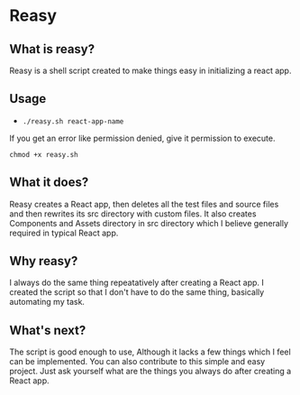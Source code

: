# Reasy

## What is reasy?
Reasy is a shell script created to make things easy in initializing a react app.

## Usage 
<ul>
  <li><code>./reasy.sh react-app-name</code></li>
</ul>

If you get an error like permission denied, give it permission to execute. <br>

<code>chmod +x reasy.sh</code>

## What it does?
Reasy creates a React app, then deletes all the test files and source files and then rewrites its src directory with custom files. 
It also creates Components and Assets directory in src directory which I believe generally required in typical React app.

## Why reasy?
I always do the same thing repeatatively after creating a React app. I created the script so that I don't have to do the same thing, basically automating my task.

## What's next?
The script is good enough to use, Although it lacks a few things which I feel can be implemented. You can also contribute to this simple and easy project. 
Just ask yourself what are the things you always do after creating a React app.
